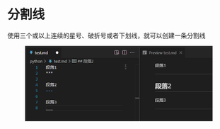 # 分割线

使用三个或以上连续的星号、破折号或者下划线，就可以创建一条分割线

<figure><img src=".gitbook/assets/image (2).png" alt=""><figcaption></figcaption></figure>

